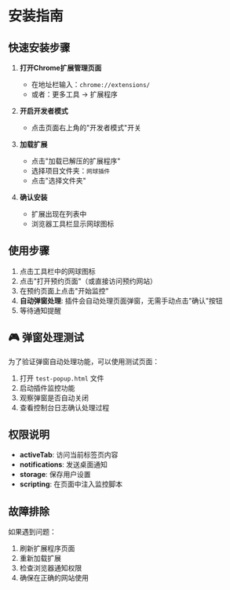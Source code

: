 # 安装指南

## 快速安装步骤

1. **打开Chrome扩展管理页面**
   - 在地址栏输入：`chrome://extensions/`
   - 或者：更多工具 → 扩展程序

2. **开启开发者模式**
   - 点击页面右上角的"开发者模式"开关

3. **加载扩展**
   - 点击"加载已解压的扩展程序"
   - 选择项目文件夹：`网球插件`
   - 点击"选择文件夹"

4. **确认安装**
   - 扩展出现在列表中
   - 浏览器工具栏显示网球图标

## 使用步骤

1. 点击工具栏中的网球图标
2. 点击"打开预约页面"（或直接访问预约网站）
3. 在预约页面上点击"开始监控"
4. **自动弹窗处理**: 插件会自动处理页面弹窗，无需手动点击"确认"按钮
5. 等待通知提醒

## 🎮 弹窗处理测试

为了验证弹窗自动处理功能，可以使用测试页面：

1. 打开 `test-popup.html` 文件
2. 启动插件监控功能
3. 观察弹窗是否自动关闭
4. 查看控制台日志确认处理过程

## 权限说明

- **activeTab**: 访问当前标签页内容
- **notifications**: 发送桌面通知
- **storage**: 保存用户设置
- **scripting**: 在页面中注入监控脚本

## 故障排除

如果遇到问题：
1. 刷新扩展程序页面
2. 重新加载扩展
3. 检查浏览器通知权限
4. 确保在正确的网站使用
